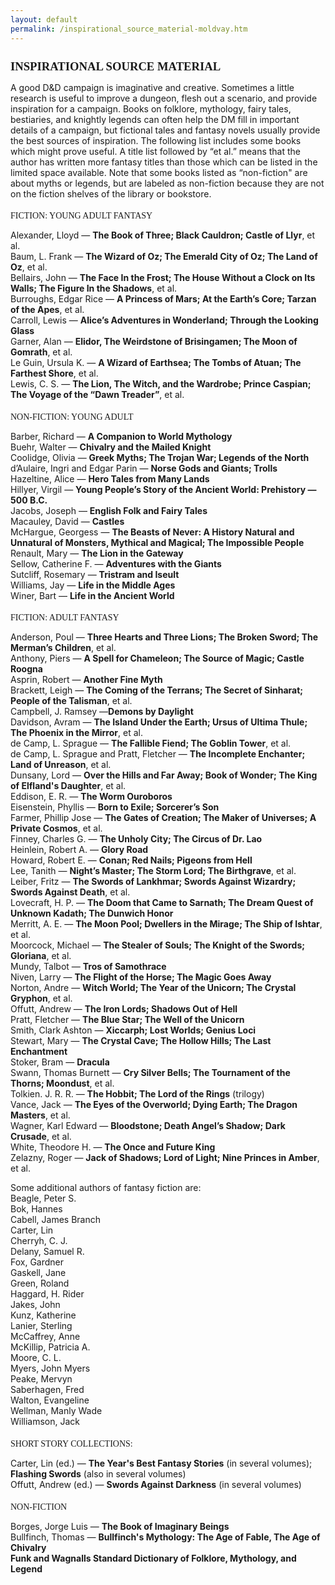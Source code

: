 ```yaml
---
layout: default
permalink: /inspirational_source_material-moldvay.htm
---
```

<style>
.content div p {font-family: Souvenir, Palatino, "Palatino Linotype", "Palatino LT STD", "Book Antiqua", Georgia, serif !important;}
h1 {
   font-size: 133.33% !important;
   text-transform:uppercase;
   font-weight: bold;
	font-family: Souvenir, Palatino, "Palatino Linotype", "Palatino LT STD", "Book Antiqua", Georgia, serif !important;
}
h2 {
   font-size: 100% !important;
   text-transform:uppercase;
   font-weight: normal !important;
	font-family: Souvenir, Palatino, "Palatino Linotype", "Palatino LT STD", "Book Antiqua", Georgia, serif !important;
}
</style>

Inspirational Source Material
=============================
A good D&D campaign is imaginative and creative. Sometimes a little research is useful to improve a dungeon, flesh out a scenario, and provide inspiration for a campaign. Books on folklore, mythology, fairy tales, bestiaries, and knightly legends can often help the DM fill in important details of a campaign, but fictional tales and fantasy novels usually provide the best sources of inspiration. The following list includes some books which might prove useful. A title list followed by “et al.” means that the author has written more fantasy titles than those which can be listed in the limited space available. Note that some books listed as “non-fiction" are about myths or legends, but are labeled as non-fiction because they are not on the fiction shelves of the library or bookstore.  

Fiction: Young Adult Fantasy
----------------------------
Alexander, Lloyd — **The Book of Three; Black Cauldron; Castle of Llyr**, et al.  
Baum, L. Frank — **The Wizard of Oz; The Emerald City of Oz; The Land of Oz**, et al.  
Bellairs, John — **The Face In the Frost; The House Without a Clock on Its Walls; The Figure In the Shadows**, et al.  
Burroughs, Edgar Rice — **A Princess of Mars; At the Earth’s Core; Tarzan of the Apes**, et al.  
Carroll, Lewis — **Alice’s Adventures in Wonderland; Through the Looking Glass**  
Garner, Alan — **Elidor, The Weirdstone of Brisingamen; The Moon of Gomrath**, et al.  
Le Guin, Ursula K. — **A Wizard of Earthsea; The Tombs of Atuan; The Farthest Shore**, et al.  
Lewis, C. S. — **The Lion, The Witch, and the Wardrobe; Prince Caspian; The Voyage of the “Dawn Treader”**, et al.  

Non-Fiction: Young Adult
------------------------
Barber, Richard — **A Companion to World Mythology**  
Buehr, Walter — **Chivalry and the Mailed Knight**  
Coolidge, Olivia — **Greek Myths; The Trojan War; Legends of the North**  
d’Aulaire, Ingri and Edgar Parin — **Norse Gods and Giants; Trolls**  
Hazeltine, Alice — **Hero Tales from Many Lands**  
Hillyer, Virgil — **Young People’s Story of the Ancient World: Prehistory — 500 B.C.**  
Jacobs, Joseph — **English Folk and Fairy Tales**  
Macauley, David — **Castles**  
McHargue, Georgess — **The Beasts of Never: A History Natural and Unnatural of Monsters, Mythical and Magical; The Impossible People**  
Renault, Mary — **The Lion in the Gateway**  
Sellow, Catherine F. — **Adventures with the Giants**  
Sutcliff, Rosemary — **Tristram and Iseult**  
Williams, Jay — **Life in the Middle Ages**  
Winer, Bart — **Life in the Ancient World**  

Fiction: Adult Fantasy
----------------------
Anderson, Poul — **Three Hearts and Three Lions; The Broken Sword; The Merman’s Children**, et al.  
Anthony, Piers — **A Spell for Chameleon; The Source of Magic; Castle Roogna**  
Asprin, Robert — **Another Fine Myth**  
Brackett, Leigh — **The Coming of the Terrans; The Secret of Sinharat; People of the Talisman**, et al.  
Campbell, J. Ramsey —**Demons by Daylight**  
Davidson, Avram — **The Island Under the Earth; Ursus of Ultima Thule; The Phoenix in the Mirror**, et al.  
de Camp, L. Sprague — **The Fallible Fiend; The Goblin Tower**, et al.  
de Camp, L. Sprague and Pratt, Fletcher — **The Incomplete Enchanter; Land of Unreason**, et al.  
Dunsany, Lord — **Over the Hills and Far Away; Book of Wonder; The King of Elfland's Daughter**, et al.  
Eddison, E. R. — **The Worm Ouroboros**  
Eisenstein, Phyllis — **Born to Exile; Sorcerer’s Son**  
Farmer, Phillip Jose — **The Gates of Creation; The Maker of Universes; A Private Cosmos**, et al.  
Finney, Charles G. — **The Unholy City; The Circus of Dr. Lao**  
Heinlein, Robert A. — **Glory Road**  
Howard, Robert E. — **Conan; Red Nails; Pigeons from Hell**  
Lee, Tanith — **Night’s Master; The Storm Lord; The Birthgrave**, et al.  
Leiber, Fritz — **The Swords of Lankhmar; Swords Against Wizardry; Swords Against Death**, et al.  
Lovecraft, H. P. — **The Doom that Came to Sarnath; The Dream Quest of Unknown Kadath; The Dunwich Honor**  
Merritt, A. E. — **The Moon Pool; Dwellers in the Mirage; The Ship of Ishtar**, et al.  
Moorcock, Michael — **The Stealer of Souls; The Knight of the Swords; Gloriana**, et al.  
Mundy, Talbot — **Tros of Samothrace**  
Niven, Larry — **The Flight of the Horse; The Magic Goes Away**  
Norton, Andre — **Witch World; The Year of the Unicorn; The Crystal Gryphon**, et al.  
Offutt, Andrew — **The Iron Lords; Shadows Out of Hell**  
Pratt, Fletcher — **The Blue Star; The Well of the Unicorn**  
Smith, Clark Ashton — **Xiccarph; Lost Worlds; Genius Loci**  
Stewart, Mary — **The Crystal Cave; The Hollow Hills; The Last Enchantment**  
Stoker, Bram — **Dracula**  
Swann, Thomas Burnett — **Cry Silver Bells; The Tournament of the Thorns; Moondust**, et al.  
Tolkien. J. R. R. — **The Hobbit; The Lord of the Rings** (trilogy)  
Vance, Jack — **The Eyes of the Overworld; Dying Earth; The Dragon Masters**, et al.  
Wagner, Karl Edward — **Bloodstone; Death Angel’s Shadow; Dark Crusade**, et al.  
White, Theodore H. — **The Once and Future King**  
Zelazny, Roger — **Jack of Shadows; Lord of Light; Nine Princes in Amber**, et al.  

Some additional authors of fantasy fiction are:  
Beagle, Peter S.  
Bok, Hannes  
Cabell, James Branch  
Carter, Lin  
Cherryh, C. J.  
Delany, Samuel R.  
Fox, Gardner  
Gaskell, Jane  
Green, Roland  
Haggard, H. Rider  
Jakes, John  
Kunz, Katherine  
Lanier, Sterling  
McCaffrey, Anne  
McKillip, Patricia A.  
Moore, C. L.  
Myers, John Myers  
Peake, Mervyn  
Saberhagen, Fred  
Walton, Evangeline  
Wellman, Manly Wade  
Williamson, Jack  

Short Story Collections:
------------------------
Carter, Lin (ed.) — **The Year's Best Fantasy Stories** (in several volumes); **Flashing Swords** (also in several volumes)  
Offutt, Andrew (ed.) — **Swords Against Darkness** (in several volumes)  

Non-Fiction
-----------
Borges, Jorge Luis — **The Book of Imaginary Beings**  
Bullfinch, Thomas — **Bullfinch's Mythology: The Age of Fable, The Age of Chivalry**  
**Funk and Wagnalls Standard Dictionary of Folklore, Mythology, and Legend**  